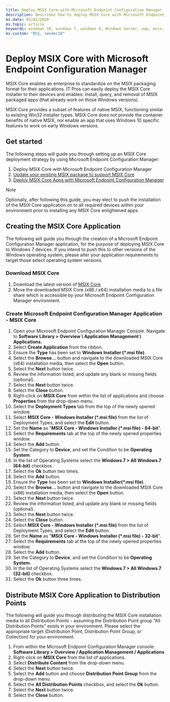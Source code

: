 ```yaml
---
title: Deploy MSIX Core with Microsoft Endpoint Configuration Manager
description: Describes how to deploy MSIX Core with Microsoft Endpoint Configuration Manager.
ms.date: 03/02/2020
ms.topic: article
keywords: windows 10, windows 7, windows 8, Windows Server, uwp, msix, msixcore, 1709, 1703, 1607, 1511, 1507
ms.custom: "RS5, seodec18"
---
```


# Deploy MSIX Core with Microsoft Endpoint Configuration Manager
MSIX Core enables an enterprise to standardize on the MSIX packaging format for their applications. IT Pros can easily deploy the MSIX Core installer to their devices and enables: install, query, and removal of MSIX packaged apps (that already work on those Windows versions).

MSIX Core provides a subset of features of native MSIX, functioning similar to existing Win32 installer types. MSIX Core does not provide the container benefits of native MSIX, nor enable an app that uses Windows 10 specific features to work on early Windows versions.

## Get started
The following steps will guide you through setting up an MSIX Core deployment strategy by using Microsoft Endpoint Configuration Manager:

1. Deploy MSIX Core with Microsoft Endpoint Configuration Manager
1. [Update your existing MSIX package to support MSIX Core](support-msix-core.md)
1. [Deploy MSIX Core Apps with Microsoft Endpoint Configuration Manager](deploy-msix-core-app-with-configmgr.md)

> [!Note]
> Optionally, after following this guide, you may elect to push the installation of the MSIX Core application on to all required devices within your environment prior to installing any MSIX Core enlightened apps.

## Creating the MSIX Core Application
The following will guide you through the creation of a Microsoft Endpoint Configuration Manager application, for the purpose of deploying MSIX Core to Windows 7 devices. If you intend to push this to other versions of the Windows operating system, please alter your application requirements to target those select operating system versions.
 
### Download MSIX Core
1. Download the latest version of [MSIX Core](https://github.com/microsoft/msix-packaging/releases).
1. Move the downloaded MSIX Core (x86 / x64) installation media to a file share which is accessible by your Microsoft Endpoint Configuration Manager environment.

### Create Microsoft Endpoint Configuration Manager Application - MSIX Core
1. Open your Microsoft Endpoint Configuration Manager Console. Navigate to **Software Library > Overview \ Application Management \ Applications.**
1. Select **Create Application** from the ribbon.
1. Ensure the **Type** has been set to **Windows Installer (*.msi file)**. 
1. Select the **Browse...** button and navigate to the downloaded MSIX Core (x64) installation media, then select the **Open** button.
1. Select the **Next** button twice.
1. Review the information listed, and update any blank or missing fields (optional).
1. Select the **Next** button twice.
1. Select the **Close** button.
1. Right-click on **MSIX Core** from within the list of applications and choose **Properties** from the drop-down menu.
1. Select the **Deployment Types** tab from the top of the newly opened window.
1. Select **MSIX Core - Windows Installer (*.msi file)** from the list of Deployment Types, and select the  **Edit** button.
1. Set the **Name** as "**MSIX Core - Windows Installer (*.msi file) - 64-bit**".
1. Select the **Requirements** tab at the top of the newly opened properties window.
1. Select the **Add** button.
1. Set the Category to **Device**, and set the Condition to be **Operating System**.
1. In the list of Operating Systems select the **Windows 7 > All Windows 7 (64-bit)** checkbox.
1. Select the **Ok** button two times.
1. Select the **Add** button.
1. Ensure the **Type** has been set to **Windows Installer(*.msi file)**.
1. Select the **Browse...** button and navigate to the downloaded MSIX Core (x86) installation media, then select the **Open** button.
1. Select the **Next** button twice.
1. Review the information listed, and update any blank or missing fields (optional).
1. Select the **Next** button twice.
1. Select the **Close** button.
1.  Select **MSIX Core - Windows Installer (*.msi file)** from the list of Deployment Types, and select the  **Edit** button.
1. Set the **Name** as "**MSIX Core - Windows Installer (*.msi file) - 32-bit**".
1. Select the **Requirements** tab at the top of the newly opened properties window.
1. Select the **Add** button.
1. Set the Category to **Device**, and set the Condition to be **Operating System**.
1. In the list of Operating Systems select the **Windows 7 > All Windows 7 (32-bit)** checkbox.
1. Select the **Ok** button three times.

## Distribute MSIX Core Application to Distribution Points
The following will guide you through distributing the MSIX Core installation media to all Distribution Points - assuming the Distribution Point group "All Distribution Points" exists in your environment. Please select the appropriate target (Distribution Point, Distribution Point Group, or Collection) for your environment.

1. From within the Microsoft Endpoint Configuration Manager console: **Software Library > Overview / Application Management / Applications** 
1. Right-click on **MSIX Core** from the list of applications.
1. Select **Distribute Content** from the drop-down menu.
1. Select the **Next** button twice.
1. Select the **Add** button and choose **Distribution Point Group** from the drop-down menu.
1. Select the **All Distribution Points** checkbox, and select the **Ok** button.
1. Select the **Next** button twice.
1. Select the **Close** button.
